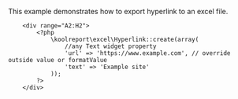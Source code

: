 This example demonstrates how to export hyperlink to an excel file.

```
    <div range="A2:H2">
        <?php
            \koolreport\excel\Hyperlink::create(array(
                //any Text widget property
                'url' => 'https://www.example.com', // override outside value or formatValue
                'text' => 'Example site'
            ));
        ?>
    </div>
```